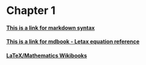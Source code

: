 # Chapter 1


#### [This is a link for markdown syntax](https://github.com/adam-p/markdown-here/wiki/Markdown-Cheatsheet#links)

#### [This is a link for mdbook - Letax equation reference](https://rust-lang.github.io/mdBook/format/mathjax.html)

#### [LaTeX/Mathematics Wikibooks](https://en.wikibooks.org/wiki/LaTeX/Mathematics#List_of_mathematical_symbols)